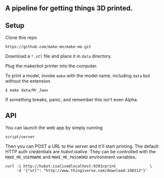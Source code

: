 ## A pipeline for getting things 3D printed.

## Setup

Clone this repo

    https://github.com/make-me/make-me.git

Download a `*.stl` file and place it in `data` directory.

Plug the makerbot printer into the computer.

To print a model, invoke `make` with the model name,
including `data` but without the extension.

    $ make data/Mr_Jaws

If something breaks, panic, and remember this isn't even Alpha.

## API

You can launch the web app by simply running

    script/server

Then you can POST a URL to the server and it'll start printing. The default
HTTP auth credentials are *hubot*:*isalive*. They can be controlled with the
`MAKE_ME_USERNAME` and `MAKE_ME_PASSWORD` environment variables.

    curl -i http://hubot:isalive@localhost:9393/print               \
         -d '{"url": "http://www.thingiverse.com/download:108313"}'
